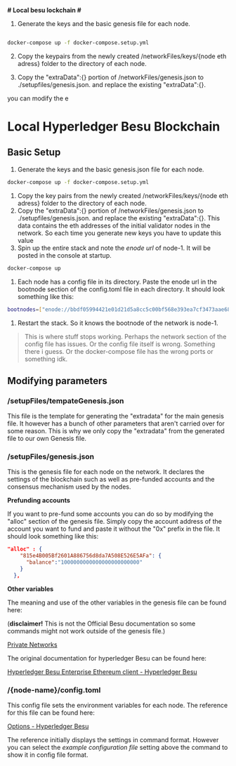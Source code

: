 **# Local besu lockchain #**

1. Generate the keys and the basic genesis file for each node.

```bash

docker-compose up -f docker-compose.setup.yml

```

2. Copy the keypairs from the newly created /networkFiles/keys/{node eth adress} folder to the directory of each node.

3. Copy the "extraData":{} portion of /networkFiles/genesis.json to ./setupfiles/genesis.json. and replace the existing "extraData":{}.

you can modify the e

# Local Hyperledger Besu Blockchain

## Basic Setup

1. Generate the keys and the basic genesis.json file for each node.

```bash
docker-compose up -f docker-compose.setup.yml
```

1. Copy the key pairs from the newly created /networkFiles/keys/{node eth adress} folder to the directory of each node.
2. Copy the "extraData":{} portion of /networkFiles/genesis.json to ./setupfiles/genesis.json. and replace the existing "extraData":{}. This data contains the eth addresses of the initial validator nodes in the network. So each time you generate new keys you have to update this value
3. Spin up the entire stack and note the *enode url* of node-1. It will be posted in the console at startup.

```bash
docker-compose up
```

1. Each node has a config file in its directory. Paste the enode url in the bootnode section of the config.toml file in each directory. It should look something like this:

```bash
bootnodes=["enode://bbdf05994421e01d21d5a8cc5c00bf568e393ea7cf3473aae687ddaef378397dfaa1e2ce607b2e6e6de8b8d6db474dc4fcb2375b4442f6f42b0d4a07a309e96e@127.0.0.1:30303"]
```

1. Restart the stack. So it knows the bootnode of the network is node-1.

> This is where stuff stops working. Perhaps the network section of the config file has issues. Or the config file itself is wrong. Something there i guess. Or the docker-compose file has the wrong ports or something idk.

## Modifying parameters

### /setupFiles/tempateGenesis.json

This file is the template for generating the "extradata" for the main genesis file. It however has a bunch of other parameters that aren't carried over for some reason. This is why we only copy the "extradata" from the generated file to our own Genesis file.

### /setupFiles/genesis.json

This is the genesis file for each node on the network. It declares the settings of the blockchain such as well as pre-funded accounts and the consensus mechanism used by the nodes.

**Prefunding accounts**

If you want to pre-fund some accounts you can do so by modifying the "alloc" section of the genesis file. Simply copy the account address of the account you want to fund and paste it without the "0x" prefix in the file. It should look something like this:

```json
"alloc" : {
    "815e4B005Bf2601A886756d8da7A508E526E5AFa": {
      "balance":"1000000000000000000000000"
    }
  },
```

**Other variables**

The meaning and use of the other variables in the genesis file can be found here:

(**disclaimer!** This is not the Official Besu documentation so some commands might not work outside of the genesis file.)

[Private Networks](https://geth.ethereum.org/docs/interface/private-network)

The original documentation for hyperledger Besu can be found here:

[Hyperledger Besu Enterprise Ethereum client - Hyperledger Besu](https://besu.hyperledger.org/en/stable/)

### /{node-name}/config.toml

This config file sets the environment variables for each node. The reference for this file can be found here:

[Options - Hyperledger Besu](https://besu.hyperledger.org/en/stable/Reference/CLI/CLI-Syntax/)

The reference initially displays the settings in command format. However you can select the *example configuration file* setting above the command to show it in config file format.